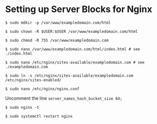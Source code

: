 # Setting up Server Blocks for Nginx #

```shell
$ sudo mdkir -p /var/www/exampledomain.com/html
```

```shell
$ sudo chown -R $USER:$USER /var/www/exampledomain.com/html
```

```shell
$ sudo chmod -R 755 /var/www/exampledomain.com
```

```shell
$ sudo nano /var/www/exampledomain.com/html/index.html # see ./index.html
```

```shell
$ sudo nano /etc/nginx/sites-available/exampledomain.com # see ./exampledomain.com
```

```shell
$ sudo ln -s /etc/nginx/sites-available/exampledomain.com /etc/nginx/sites-enabled/
```

```shell
$ sudo nano /etc/nginx/nginx.conf
```

Uncomment the line `server_names_hash_bucket_size 64;`

```shell
$ sudo nginx -t
```

```shell
$ sudo systemctl restart nginx
```